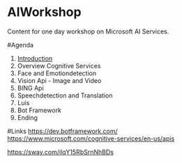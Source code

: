 # AIWorkshop
Content for one day workshop on Microsoft AI Services.


#Agenda
1. [Introduction](https://sway.com/ilqY15RbSrnNhBDs) 
2. Overview Cognitive Services
3. Face and Emotiondetection  
4. Vision Api - Image and Video 
5. BING Api 
6. Speechdetection and Translation 
7. Luis  
8. Bot Framework 
9. Ending


#Links
https://dev.botframework.com/
https://www.microsoft.com/cognitive-services/en-us/apis

https://sway.com/ilqY15RbSrnNhBDs
